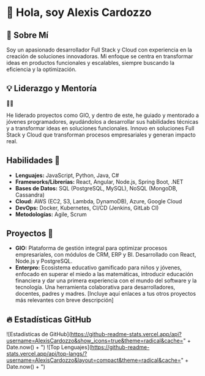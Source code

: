 # 👋 Hola, soy Alexis Cardozzo

## 🚀 Sobre Mí
Soy un apasionado desarrollador Full Stack y Cloud con experiencia en la creación de soluciones innovadoras. Mi enfoque se centra en transformar ideas en productos funcionales y escalables, siempre buscando la eficiencia y la optimización.

## 💡 Liderazgo y Mentoría
🦉✨

He liderado proyectos como GIO, y dentro de este, he guiado y mentorado a jóvenes programadores, ayudándolos a desarrollar sus habilidades técnicas y a transformar ideas en soluciones funcionales. Innovo en soluciones Full Stack y Cloud que transforman procesos empresariales y generan impacto real.

## Habilidades 🦉

*   **Lenguajes:** JavaScript, Python, Java, C#
*   **Frameworks/Librerías:** React, Angular, Node.js, Spring Boot, .NET
*   **Bases de Datos:** SQL (PostgreSQL, MySQL), NoSQL (MongoDB, Cassandra)
*   **Cloud:** AWS (EC2, S3, Lambda, DynamoDB), Azure, Google Cloud
*   **DevOps:** Docker, Kubernetes, CI/CD (Jenkins, GitLab CI)
*   **Metodologías:** Agile, Scrum

## Proyectos 🦉

*   **GIO:** Plataforma de gestión integral para optimizar procesos empresariales, con módulos de CRM, ERP y BI. Desarrollado con React, Node.js y PostgreSQL.
*   **Enterpro:** Ecosistema educativo gamificado para niños y jóvenes, enfocado en superar el miedo a las matemáticas, introducir educación financiera y dar una primera experiencia con el mundo del software y la tecnología. Una herramienta colaborativa para desarrolladores, docentes, padres y madres.
[Incluye aquí enlaces a tus otros proyectos más relevantes con breve descripción]



## 🔥 Estadísticas GitHub
![Estadísticas de GitHub](https://github-readme-stats.vercel.app/api?username=AlexisCardozzo&show_icons=true&theme=radical&cache=" + Date.now() + ")
![Top Lenguajes](https://github-readme-stats.vercel.app/api/top-langs/?username=AlexisCardozzo&layout=compact&theme=radical&cache=" + Date.now() + ")